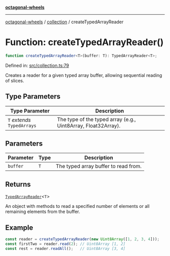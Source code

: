 [**octagonal-wheels**](../../README.md)

***

[octagonal-wheels](../../modules.md) / [collection](../README.md) / createTypedArrayReader

# Function: createTypedArrayReader()

```ts
function createTypedArrayReader<T>(buffer: T): TypedArrayReader<T>;
```

Defined in: [src/collection.ts:79](https://github.com/vrtmrz/octagonal-wheels/blob/main/src/collection.ts#L79)

Creates a reader for a given typed array buffer, allowing sequential reading of slices.

## Type Parameters

| Type Parameter | Description |
| ------ | ------ |
| `T` *extends* `TypedArrays` | The type of the typed array (e.g., Uint8Array, Float32Array). |

## Parameters

| Parameter | Type | Description |
| ------ | ------ | ------ |
| `buffer` | `T` | The typed array buffer to read from. |

## Returns

[`TypedArrayReader`](../TypedArrayReader/README.md)\<`T`\>

An object with methods to read a specified number of elements or all remaining elements from the buffer.

## Example

```typescript
const reader = createTypedArrayReader(new Uint8Array([1, 2, 3, 4]));
const firstTwo = reader.read(2); // Uint8Array [1, 2]
const rest = reader.readAll();   // Uint8Array [3, 4]
```

